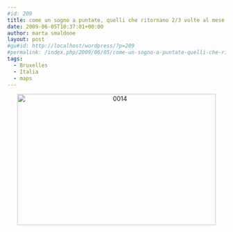 ```yaml
---
#id: 209
title: come un sogno a puntate, quelli che ritornano 2/3 volte al mese, sistematicamente
date: 2009-06-05T10:37:01+00:00
author: marta smaldone
layout: post
#gu#id: http://localhost/wordpress/?p=209
#permalink: /index.php/2009/06/05/come-un-sogno-a-puntate-quelli-che-ritornano-23-volte-al-mese-sistemeticamente/
tags:
  - Bruxelles
  - Italia
  - maps
---
```

<p style="text-align: center;">
  <a href="{{ site.url }}/images/uploads/2009/06/00141.jpg"><img class="aligncenter  wp-image-1967" title="0014" src="{{ site.url }}/images/uploads/2009/06/00141.jpg" alt="0014" width="458" height="302" srcset="{{ site.url }}/images/uploads/2009/06/00141.jpg 509w, {{ site.url }}/images/uploads/2009/06/00141-300x198.jpg 300w" sizes="(max-width: 458px) 100vw, 458px" /></a>
</p>